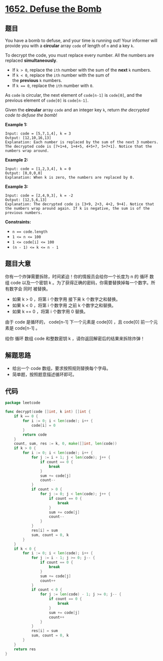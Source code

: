 # [1652. Defuse the Bomb](https://leetcode.com/problems/defuse-the-bomb/)


## 题目

You have a bomb to defuse, and your time is running out! Your informer will provide you with a **circular** array `code` of length of `n` and a key `k`.

To decrypt the code, you must replace every number. All the numbers are replaced **simultaneously**.

- If `k > 0`, replace the `ith` number with the sum of the **next** `k` numbers.
- If `k < 0`, replace the `ith` number with the sum of the **previous** `k` numbers.
- If `k == 0`, replace the `ith` number with `0`.

As `code` is circular, the next element of `code[n-1]` is `code[0]`, and the previous element of `code[0]` is `code[n-1]`.

Given the **circular** array `code` and an integer key `k`, return *the decrypted code to defuse the bomb*!

**Example 1:**

```
Input: code = [5,7,1,4], k = 3
Output: [12,10,16,13]
Explanation: Each number is replaced by the sum of the next 3 numbers. The decrypted code is [7+1+4, 1+4+5, 4+5+7, 5+7+1]. Notice that the numbers wrap around.
```

**Example 2:**

```
Input: code = [1,2,3,4], k = 0
Output: [0,0,0,0]
Explanation: When k is zero, the numbers are replaced by 0. 
```

**Example 3:**

```
Input: code = [2,4,9,3], k = -2
Output: [12,5,6,13]
Explanation: The decrypted code is [3+9, 2+3, 4+2, 9+4]. Notice that the numbers wrap around again. If k is negative, the sum is of the previous numbers.
```

**Constraints:**

- `n == code.length`
- `1 <= n <= 100`
- `1 <= code[i] <= 100`
- `(n - 1) <= k <= n - 1`

## 题目大意

你有一个炸弹需要拆除，时间紧迫！你的情报员会给你一个长度为 n 的 循环 数组 code 以及一个密钥 k 。为了获得正确的密码，你需要替换掉每一个数字。所有数字会 同时 被替换。

- 如果 k > 0 ，将第 i 个数字用 接下来 k 个数字之和替换。
- 如果 k < 0 ，将第 i 个数字用 之前 k 个数字之和替换。
- 如果 k == 0 ，将第 i 个数字用 0 替换。

由于 code 是循环的， code[n-1] 下一个元素是 code[0] ，且 code[0] 前一个元素是 code[n-1] 。

给你 循环 数组 code 和整数密钥 k ，请你返回解密后的结果来拆除炸弹！

## 解题思路

- 给出一个 code 数组，要求按照规则替换每个字母。
- 简单题，按照题意描述循环即可。

## 代码

```go
package leetcode

func decrypt(code []int, k int) []int {
	if k == 0 {
		for i := 0; i < len(code); i++ {
			code[i] = 0
		}
		return code
	}
	count, sum, res := k, 0, make([]int, len(code))
	if k > 0 {
		for i := 0; i < len(code); i++ {
			for j := i + 1; j < len(code); j++ {
				if count == 0 {
					break
				}
				sum += code[j]
				count--
			}
			if count > 0 {
				for j := 0; j < len(code); j++ {
					if count == 0 {
						break
					}
					sum += code[j]
					count--
				}
			}
			res[i] = sum
			sum, count = 0, k
		}
	}
	if k < 0 {
		for i := 0; i < len(code); i++ {
			for j := i - 1; j >= 0; j-- {
				if count == 0 {
					break
				}
				sum += code[j]
				count++
			}
			if count < 0 {
				for j := len(code) - 1; j >= 0; j-- {
					if count == 0 {
						break
					}
					sum += code[j]
					count++
				}
			}
			res[i] = sum
			sum, count = 0, k
		}
	}
	return res
}
```